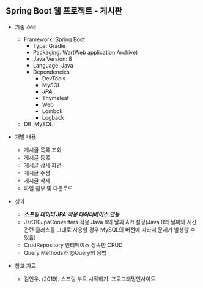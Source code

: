 ## Spring Boot 웹 프로젝트 - 게시판

+ 기술 스택
  + Framework: Spring Boot
    + Type: Gradle
    + Packaging: War(Web application Archive)
    + Java Version: 8
    + Language: Java
    + Dependencies
      + DevTools
      + MySQL
      + ***JPA***
      + Thymeleaf
      + Web
      + Lombok
      + Logback
  + DB: MySQL 
  
+ 개발 내용
  + 게시글 목록 조회
  + 게시글 등록
  + 게시글 상세 화면
  + 게시글 수정
  + 게시글 삭제
  + 파일 첨부 및 다운로드
  
+ 성과
  + ***스프링 데이터 JPA 적용 데이터베이스 연동***
  + Jsr310JpaConverters 적용 Java 8의 날짜 API 설정(Java 8의 날짜와 시간 관련 클래스를 그대로 사용할 경우 MySQL의 버전에 따라서 문제가 발생할 수 있음)
  + CrudRepository 인터페이스 상속한 CRUD 
  + Query Methods와 @Query의 용법
  
+ 참고 자료
  + 김인우. (2019). 스프링 부트 시작하기. 프로그래밍인사이트
